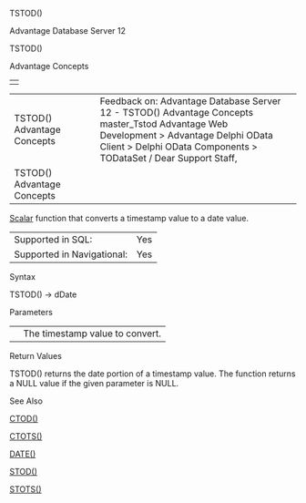 TSTOD()




Advantage Database Server 12  

TSTOD()

Advantage Concepts

|  |
| --- |
|  |

|  |  |  |  |  |
| --- | --- | --- | --- | --- |
| TSTOD()  Advantage Concepts |  |  | Feedback on: Advantage Database Server 12 - TSTOD() Advantage Concepts master\_Tstod Advantage Web Development > Advantage Delphi OData Client > Delphi OData Components > TODataSet / Dear Support Staff, |  |
| TSTOD()  Advantage Concepts |  |  |  |  |

[Scalar](master_supported_scalar_functions.htm) function that converts a timestamp value to a date value.

|  |  |
| --- | --- |
| Supported in SQL: | Yes |
| Supported in Navigational: | Yes |

Syntax

TSTOD(<TimeStamp>) -> dDate

Parameters

|  |  |
| --- | --- |
| <TimeStamp> | The timestamp value to convert. |

Return Values

TSTOD() returns the date portion of a timestamp value. The function returns a NULL value if the given parameter is NULL.

See Also

[CTOD()](master_ctod.htm)

[CTOTS()](master_ctots.htm)

[DATE()](master_date.htm)

[STOD()](master_stod.htm)

[STOTS()](master_stots.htm)